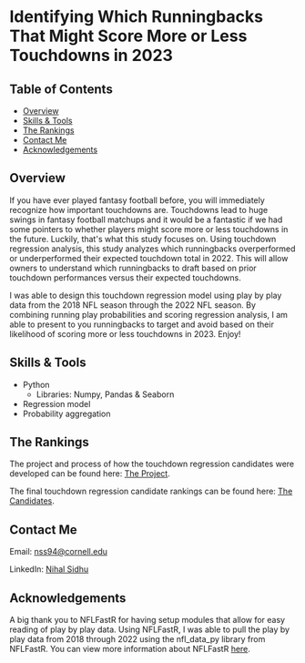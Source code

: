 # Identifying Which Runningbacks That Might Score More or Less Touchdowns in 2023
## Table of Contents

- [Overview](#overview)
- [Skills & Tools](#skills-&-tools)
- [The Rankings](#the-rankings)
- [Contact Me](#contact-me)
- [Acknowledgements](#Acknowledgements)

## Overview
If you have ever played fantasy football before, you will immediately recognize how important touchdowns are. Touchdowns lead to huge swings in fantasy football matchups and it would be a fantastic if we had some pointers to whether players might score more or less touchdowns in the future. Luckily, that's what this study focuses on. Using touchdown regression analysis, this study analyzes which runningbacks overperformed or underperformed their expected touchdown total in 2022. This will allow owners to understand which runningbacks to draft based on prior touchdown performances versus their expected touchdowns.

I was able to design this touchdown regression model using play by play data from the 2018 NFL season through the 2022 NFL season. By combining running play probabilities and scoring regression analysis, I am able to present to you runningbacks to target and avoid based on their likelihood of scoring more or less touchdowns in 2023. Enjoy!

## Skills & Tools
- Python
    - Libraries: Numpy, Pandas & Seaborn
- Regression model
- Probability aggregation	

## The Rankings
The project and process of how the touchdown regression candidates were developed can be found here: [The Project](https://github.com/NihalSidhu/Runningback-Touchdown-Regression/blob/main/Runningback_TD_Regression_Candidates.ipynb).

The final touchdown regression candidate rankings can be found here: [The Candidates](https://github.com/NihalSidhu/Runningback-Touchdown-Regression/blob/main/RunningbackTouchdownRegressionRankings.csv).

## Contact Me
Email: [nss94@cornell.edu](mailto:nss94@cornell.edu)

LinkedIn: [Nihal Sidhu](https://www.linkedin.com/in/nihal-sidhu/)

## Acknowledgements
A big thank you to NFLFastR for having setup modules that allow for easy reading of play by play data. 
Using NFLFastR, I was able to pull the play by play data from 2018 through 2022 using the nfl_data_py library from NFLFastR. You can view more information about NFLFastR [here](https://www.nflfastr.com/).
